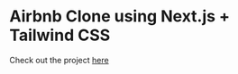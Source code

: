 # Airbnb Clone using Next.js + Tailwind CSS 
Check out the project [here](https://airbnb-clone-kohl-chi.vercel.app/)

